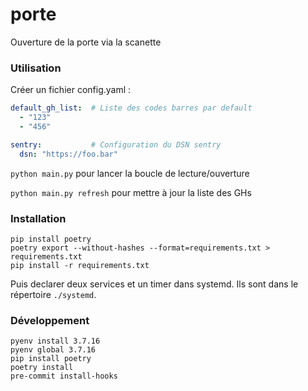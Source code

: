 # porte
Ouverture de la porte via la scanette

### Utilisation
Créer un fichier config.yaml :
```yaml
default_gh_list:  # Liste des codes barres par default
  - "123"
  - "456"

sentry:           # Configuration du DSN sentry
  dsn: "https://foo.bar"
```
`python main.py` pour lancer la boucle de lecture/ouverture

`python main.py refresh` pour mettre à jour la liste des GHs

### Installation
```shell
pip install poetry
poetry export --without-hashes --format=requirements.txt > requirements.txt
pip install -r requirements.txt
```
Puis declarer deux services et un timer dans systemd. Ils sont dans le répertoire `./systemd`.

### Développement
```shell
pyenv install 3.7.16
pyenv global 3.7.16
pip install poetry
poetry install
pre-commit install-hooks
```
